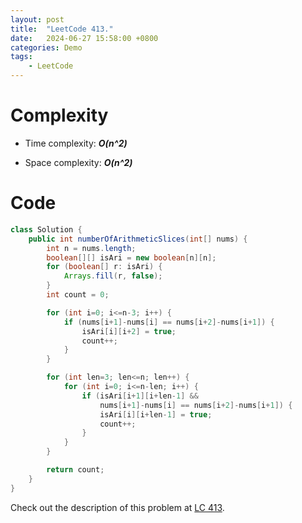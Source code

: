 ```yaml
---
layout: post
title:  "LeetCode 413."
date:   2024-06-27 15:58:00 +0800
categories: Demo
tags: 
    - LeetCode
---
```


# Complexity
- Time complexity: ***O(n^2)***

- Space complexity: ***O(n^2)***

# Code
```java
class Solution {
    public int numberOfArithmeticSlices(int[] nums) {
        int n = nums.length;
        boolean[][] isAri = new boolean[n][n];
        for (boolean[] r: isAri) {
            Arrays.fill(r, false);
        }
        int count = 0;

        for (int i=0; i<=n-3; i++) {
            if (nums[i+1]-nums[i] == nums[i+2]-nums[i+1]) {
                isAri[i][i+2] = true;
                count++;
            }
        }

        for (int len=3; len<=n; len++) {
            for (int i=0; i<=n-len; i++) {
                if (isAri[i+1][i+len-1] && 
                    nums[i+1]-nums[i] == nums[i+2]-nums[i+1]) {
                    isAri[i][i+len-1] = true;
                    count++;
                }
            }
        }

        return count;
    }
}
```

Check out the description of this problem at [LC 413][LC-413].

[LC-413]: https://leetcode.com/problems/arithmetic-slices/description/
